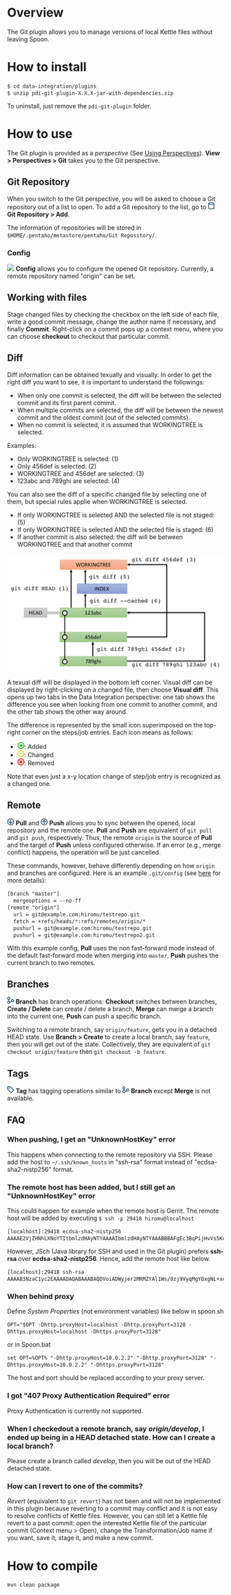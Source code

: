 # Overview

The Git plugin allows you to manage versions of local Kettle files without leaving Spoon.

# How to install

```
$ cd data-integration/plugins
$ unzip pdi-git-plugin-X.X.X-jar-with-dependencies.zip
```

To uninstall, just remove the `pdi-git-plugin` folder.

# How to use

The Git plugin is provided as a <i>perspective</i> (See [Using Perspectives](https://help.pentaho.com/Documentation/7.1/0L0/0Y0/020)).
**View > Perspectives > Git** takes you to the Git perspective.

## Git Repository

When you switch to the Git perspective, you will be asked to choose a Git repository out of a list to open.
To add a Git repository to the list, go to
<img src="src/main/resources/org/pentaho/di/git/spoon/images/repository.png" width="16">
**Git Repository > Add**.

The information of repositories will be stored in `$HOME/.pentaho/metastore/pentaho/Git Repository/`.

### Config

<img src="https://github.com/pentaho/pentaho-kettle/raw/7.1.0.0-R/ui/package-res/ui/images/context_menu.png" width="16"> **Config** allows you to configure the opened Git repository.
Currently, a remote repository named "origin" can be set.

## Working with files

Stage changed files by checking the checkbox on the left side of each file, write a good commit message, change the author name if necessary, and finally <b>Commit</b>.
Right-click on a commit pops up a context menu, where you can choose **checkout** to checkout that particular commit.

## Diff

Diff information can be obtained texually and visually.
In order to get the right diff you want to see, it is important to understand the followings:

- When only one commit is selected, the diff will be between the selected commit and its first parent commit.
- When multiple commits are selected, the diff will be between the newest commit and the oldest commit (out of the selected commits).
- When no commit is selected, it is assumed that WORKINGTREE is selected.

Examples:

- Only WORKINGTREE is selected: (1)
- Only 456def is selected: (2)
- WORKINGTREE and 456def are selected: (3)
- 123abc and 789ghi are selected: (4)

You can also see the diff of a specific changed file by selecting one of them, but special rules applie when WORKINGTREE is selected.

- If only WORKINGTREE is selected AND the selected file is not staged: (5)
- If only WORKINGTREE is selected AND the selected file is staged: (6)
- If another commit is also selected: the diff will be between WORKINGTREE and that another commit

![diff](images/diff.png)

A texual diff will be displayed in the bottom left corner.
Visual diff can be displayed by right-clicking on a changed file, then choose **Visual diff**.
This opens up two tabs in the Data Integration perspective:
one tab shows the difference you see when looking from one commit to another commit, and the other tab shows the other way around.

The difference is represented by the small icon superimposed on the top-right corner on the steps/job entries.
Each icon means as follows:

- <img src="src/main/resources/org/pentaho/di/git/spoon/images/added.png" width="16">: Added
- <img src="src/main/resources/org/pentaho/di/git/spoon/images/changed.png" width="16">: Changed
- <img src="src/main/resources/org/pentaho/di/git/spoon/images/removed.png" width="16">: Removed

Note that even just a x-y location change of step/job entry is recognized as a changed one.

## Remote

<img src="src/main/resources/org/pentaho/di/git/spoon/images/pull.png" width="16"> **Pull** and <img src="src/main/resources/org/pentaho/di/git/spoon/images/push.png" width="16"> **Push** allows you to sync between the opened, local repository and the remote one.
**Pull** and **Push** are equivalent of `git pull` and `git push`, respectively.
Thus, the remote `origin` is the source of <b>Pull</b> and the target of <b>Push</b> unless configured otherwise.
If an error (e.g., merge conflict) happens, the operation will be just cancelled.

These commands, however, behave differently depending on how `origin` and branches are configured.
Here is an example `.git/config` (see [here](https://git-scm.com/docs/git-config) for more details):

```
[branch "master"]
  mergeoptions = --no-ff
[remote "origin"]
  url = git@example.com:hiromu/testrepo.git
  fetch = +refs/heads/*:refs/remotes/origin/*
  pushurl = git@example.com:hiromu/testrepo.git
  pushurl = git@example.com:hiromu/testrepo2.git
```

With this example config, **Pull** uses the non fast-forward mode instead of the default fast-forward mode when merging into `master`, **Push** pushes the current branch to two remotes.

## Branches

<img src="src/main/resources/org/pentaho/di/git/spoon/images/branch.png" width="16"> **Branch** has branch operations: **Checkout** switches between branches, **Create / Delete** can create / delete a branch, **Merge** can merge a branch into the current one, **Push** can push a specific branch.

Switching to a remote branch, say `origin/feature`, gets you in a detached HEAD state.
Use **Branch > Create** to create a local branch, say `feature`, then you will get out of the state.
Collectively, they are equivalent of `git checkout origin/feature` then `git checkout -b feature`.

## Tags

<img src="src/main/resources/org/pentaho/di/git/spoon/images/tag.png" width="16"> **Tag** has tagging operations similar to
<img src="src/main/resources/org/pentaho/di/git/spoon/images/branch.png" width="16"> **Branch** except **Merge** is not available.

## FAQ

### When pushing, I get an "UnknownHostKey" error

This happens when connecting to the remote repository via SSH.
Please add the host to `~/.ssh/known_hosts` in "ssh-rsa" format instead of "ecdsa-sha2-nistp256" format.

### The remote host has been added, but I still get an "UnknownHostKey" error

This could happen for example when the remote host is Gerrit.
The remote host will be added by executing `$ ssh -p 29418 hiromu@localhost`

```
[localhost]:29418 ecdsa-sha2-nistp256 AAAAE2VjZHNhLXNoYTItbmlzdHAyNTYAAAAIbmlzdHAyNTYAAABBBAFgEc3BqPijHvVs5KoXLLoBaYtBlW8c8v+wpHEPpKObAF0lSG2qt764zFUE1eRlb/thq8RdNxHQ8l+i4VLTlR8=
```

However, JSch (Java library for SSH and used in the Git plugin) prefers **ssh-rsa** over **ecdsa-sha2-nistp256**. Hence, add the remote host like below.

```
[localhost]:29418 ssh-rsa AAAAB3NzaC1yc2EAAAADAQABAAABAQDVoiADWyjer2MRMZYAl1Ws/0zj9VyqMgYQxgNL+xcFGz4cO4AZIaL5L6TlNaU5bOF3WeCFgDLMrMioUoWS/0yLE5Q9mXwE2/5V3fEKDgMfuO+xvEGoh/xZb0GqhCeioG63+clqrXM8DvYfqzMmUg8ksPejEYeQpSrTkg0S5RE9AEB/+qvNnipye7M+9Nutr2lSE+GRhRfFNITCXLIAN6ukoKis+xVZgCMXFSnS41PlhQ/mLNJdA1bMxjm1/58iJsdF44iD+cuM/mFvLoAnXeAbOkkj8jyM136vAvO45M5c+a6Z8k4X7Q/CxsZ2IowWfUshg0jsjerzANUPCaoP9VJX
```

### When behind proxy

Define *System Properties* (not environment variables) like below in spoon.sh

```
OPT="$OPT -Dhttp.proxyHost=localhost -Dhttp.proxyPort=3128 -Dhttps.proxyHost=localhost -Dhttps.proxyPort=3128"
```

or in Spoon.bat

```
set OPT=%OPT% "-Dhttp.proxyHost=10.0.2.2" "-Dhttp.proxyPort=3128" "-Dhttps.proxyHost=10.0.2.2" "-Dhttps.proxyPort=3128"
```

The host and port should be replaced according to your proxy server.

### I got "407 Proxy Authentication Required" error

Proxy Authentication is currently not supported.

### When I checkedout a remote branch, say *origin/develop*, I ended up being in a HEAD detached state. How can I create a local branch?

Please create a branch called *develop*, then you will be out of the HEAD detached state.

### How can I revert to one of the commits?

*Revert* (equivalent to `git revert`) has not been and will not be implemented in this plugin because reverting to a commit may conflict and it is not easy to resolve conflicts of Kettle files.
However, you can still let a Kettle file revert to a past commit: open the interested Kettle file of the particular commit (Context menu > Open), change the Transformation/Job name if you want, save it, stage it, and make a new commit.

# How to compile

```
mvn clean package
```
